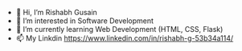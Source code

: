 - 👋 Hi, I’m Rishabh Gusain
- 👀 I’m interested in Software Development
- 🌱 I’m currently learning Web Development (HTML, CSS, Flask)
- 📫 My Linkdin https://www.linkedin.com/in/rishabh-g-53b34a114/

<!---
9rishabh8/9rishabh8 is a ✨ special ✨ repository because its `README.md` (this file) appears on your GitHub profile.
You can click the Preview link to take a look at your changes.
--->
